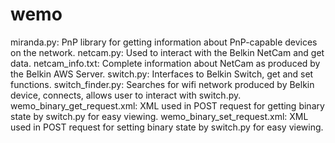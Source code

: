 # wemo
miranda.py:       PnP library for getting information about PnP-capable devices on the network.
netcam.py:        Used to interact with the Belkin NetCam and get data.
netcam_info.txt:  Complete information about NetCam as produced by the Belkin AWS Server.
switch.py:        Interfaces to Belkin Switch, get and set functions.
switch_finder.py: Searches for wifi network produced by Belkin device, connects, allows user to interact with switch.py.
wemo_binary_get_request.xml:  XML used in POST request for getting binary state by switch.py for easy viewing.
wemo_binary_set_request.xml:  XML used in POST request for setting binary state by switch.py for easy viewing.
